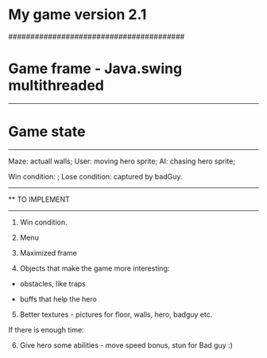 # My game version 2.1
########################################

# Game frame - Java.swing multithreaded
-----------------------------------------

# Game state
-----------------------------------------
 Maze: actuall walls;
 User: moving hero sprite;
 AI: chasing hero sprite;

 Win condition: <none>;
 Lose condition: captured by badGuy.


********************************************************************
** TO IMPLEMENT
********************************************************************
 
 1) Win condition.

 2) Menu

 3) Maximized frame

 4) Objects that make the game more interesting:

   - obstacles, like traps
 
   - buffs that help the hero

 5) Better textures - pictures for floor, walls, hero, badguy etc.
 
   If there is enough time:
 
 6) Give hero some abilities - move speed bonus, stun for Bad guy :)

